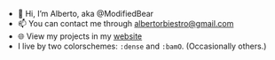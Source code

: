 * :wave: Hi, I’m Alberto, aka @ModifiedBear
* :mailbox: You can contact me through albertorbiestro@gmail.com
* :globe_with_meridians: View my projects in my [website](https://biestro.github.io/)
* I live by two colorschemes: `:dense` and `:bamO`. (Occasionally others.)
